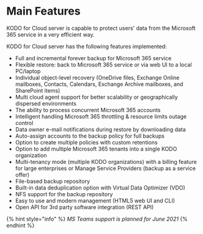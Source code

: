 # Main Features

KODO for Cloud server is capable to protect users' data from the Microsoft 365 service in a very efficient way. 

KODO for Cloud server has the following features implemented: 

* Full and incremental forever backup for Microsoft 365 service 
* Flexible restore: back to Microsoft 365 service or via web UI to a local PC/laptop
* Individual object-level recovery \(OneDrive files, Exchange Online mailboxes, Contacts, Calendars, Exchange Archive mailboxes, and SharePoint items\)
* Multi cloud agent support for better scalability or geographically dispersed environments
* The ability to process concurrent Microsoft 365 accounts 
* Intelligent handling Microsoft 365 throttling & resource limits outage control
* Data owner e-mail notifications during restore by downloading data
* Auto-assign accounts to the backup policy for full  backups
* Option to create multiple policies with custom retentions 
* Option to add multiple Microsoft 365 tenants into a single KODO organization 
* Multi-tenancy mode \(multiple KODO organizations\) with a billing feature for large enterprises or Manage Service Providers \(backup as a service offer\) 
* File-based backup repository
* Built-in data deduplication option  with Virtual Data Optimizer \(VDO\)
* NFS support for the backup repository
* Easy to use and modern management \(HTML5 web UI and CLI\)
* Open API for 3rd party software integration \(REST API\)

{% hint style="info" %}
_MS Teams support is planned for June 2021_
{% endhint %}


